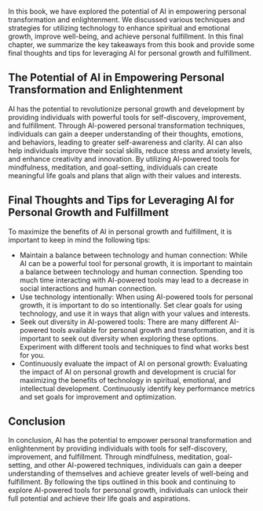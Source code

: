 

In this book, we have explored the potential of AI in empowering personal transformation and enlightenment. We discussed various techniques and strategies for utilizing technology to enhance spiritual and emotional growth, improve well-being, and achieve personal fulfillment. In this final chapter, we summarize the key takeaways from this book and provide some final thoughts and tips for leveraging AI for personal growth and fulfillment.

The Potential of AI in Empowering Personal Transformation and Enlightenment
---------------------------------------------------------------------------

AI has the potential to revolutionize personal growth and development by providing individuals with powerful tools for self-discovery, improvement, and fulfillment. Through AI-powered personal transformation techniques, individuals can gain a deeper understanding of their thoughts, emotions, and behaviors, leading to greater self-awareness and clarity. AI can also help individuals improve their social skills, reduce stress and anxiety levels, and enhance creativity and innovation. By utilizing AI-powered tools for mindfulness, meditation, and goal-setting, individuals can create meaningful life goals and plans that align with their values and interests.

Final Thoughts and Tips for Leveraging AI for Personal Growth and Fulfillment
-----------------------------------------------------------------------------

To maximize the benefits of AI in personal growth and fulfillment, it is important to keep in mind the following tips:

* Maintain a balance between technology and human connection: While AI can be a powerful tool for personal growth, it is important to maintain a balance between technology and human connection. Spending too much time interacting with AI-powered tools may lead to a decrease in social interactions and human connection.
* Use technology intentionally: When using AI-powered tools for personal growth, it is important to do so intentionally. Set clear goals for using technology, and use it in ways that align with your values and interests.
* Seek out diversity in AI-powered tools: There are many different AI-powered tools available for personal growth and transformation, and it is important to seek out diversity when exploring these options. Experiment with different tools and techniques to find what works best for you.
* Continuously evaluate the impact of AI on personal growth: Evaluating the impact of AI on personal growth and development is crucial for maximizing the benefits of technology in spiritual, emotional, and intellectual development. Continuously identify key performance metrics and set goals for improvement and optimization.

Conclusion
----------

In conclusion, AI has the potential to empower personal transformation and enlightenment by providing individuals with tools for self-discovery, improvement, and fulfillment. Through mindfulness, meditation, goal-setting, and other AI-powered techniques, individuals can gain a deeper understanding of themselves and achieve greater levels of well-being and fulfillment. By following the tips outlined in this book and continuing to explore AI-powered tools for personal growth, individuals can unlock their full potential and achieve their life goals and aspirations.